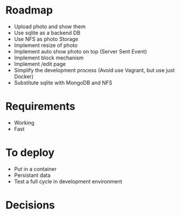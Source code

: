 # Roadmap

- Upload photo and show them
- Use sqlite as a backend DB
- Use NFS as photo Storage
- Implement resize of photo
- Implement auto show photo on top (Server Sent Event)
- Implement block mechanism
- Implement /edit page
- Simplify the development process (Avoid use Vagrant, but use just Docker)
- Substitute sqlite with MongoDB and NFS

# Requirements

- Working
- Fast

# To deploy

- Put in a container
- Persistant data
- Test a full cycle in development environment

# Decisions


